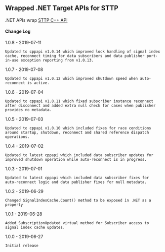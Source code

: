 ## Wrapped .NET Target APIs for STTP

.NET APIs wrap [STTP C++ API](https://github.com/sttp/cppapi)

#### Change Log

1.0.8 - 2019-07-11

    Updated to cppapi v1.0.14 which improved lock handling of signal index cache, reconnect timing for data subscribers and data publisher port-in-use exception reporting from v1.0.13.

1.0.7 - 2019-07-08

    Updated to cppapi v1.0.12 which improved shutdown speed when auto-reconnect is active.

1.0.6 - 2019-07-04

    Updated to cppapi v1.0.11 which fixed subscriber instance reconnect after disconnect and added extra null check for cases when publisher provides no metadata.

1.0.5 - 2019-07-03

    Updated to cppapi v1.0.10 which included fixes for race conditions around startup, shutdown, reconnect and shared reference dispatch operations.

1.0.4 - 2019-07-02

    Updated to latest cppapi which included data subscriber updates for improved shutdown operation while auto-reconnect is in progress.

1.0.3 - 2019-07-01

    Updated to latest cppapi which included data subscriber fixes for auto-reconnect logic and data publisher fixes for null metadata.

1.0.2 - 2019-06-29
    
    Changed SignalIndexCache.Count() method to be exposed in .NET as a property

1.0.1 - 2019-06-28

    Added SubscriptionUpdated virtual method for Subscriber access to signal index cache updates.

1.0.0 - 2019-06-27

    Initial release